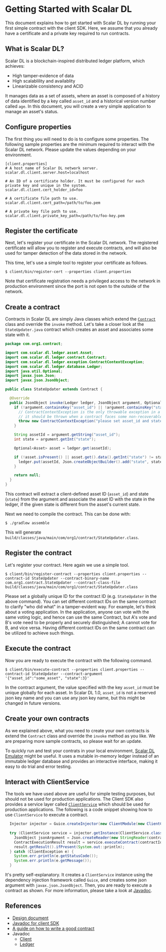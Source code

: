 # Getting Started with Scalar DL

This document explains how to get started with Scalar DL by running your first simple contract with the client SDK.
Here, we assume that you already have a certificate and a private key required to run contracts.

## What is Scalar DL?

Scalar DL is a blockchain-inspired distributed ledger platform, which achieves:

* High tamper-evidence of data
* High scalablility and availablity
* Linearizable consistency and ACID

It manages data as a set of assets, where an asset is composed of a history of data identified by a key called `asset_id` and a historical version number called `age`.
In this document, you will create a very simple application to manage an asset's status.

## Configure properties

The first thing you will need to do is to configure some properties.
The following sample properties are the minimum required to interact with the Scalar DL network.
Please update the values depending on your environment.
```
[client.properties]
# A host name of Scalar DL network server.
scalar.dl.client.server.host=localhost

# An ID of a certificate holder. It must be configured for each private key and unique in the system.
scalar.dl.client.cert_holder_id=foo

# A certificate file path to use.
scalar.dl.client.cert_path=/path/to/foo.pem

# A private key file path to use. 
scalar.dl.client.private_key_path=/path/to/foo-key.pem
```

## Register the certificate

Next, let's register your certificate in the Scalar DL network.
The registered certificate will allow you to register and execute contracts, and will also be used for tamper detection of the data stored in the network.

This time, let's use a simple tool to register your certificate as follows.

```
$ client/bin/register-cert --properties client.properties
```

Note that certificate registration needs a privileged access to the network in production environment since the port is not open to the outside of the network.

## Create a contract

Contracts in Scalar DL are simply Java classes which extend the [`Contract`](https://scalar-labs.github.io/scalardl/javadoc/ledger/com/scalar/dl/ledger/contract/Contract.html) class and override the `invoke` method. Let's take a closer look at the `StateUpdater.java` contract which creates an asset and associates some state with it.

```java
package com.org1.contract;

import com.scalar.dl.ledger.asset.Asset;
import com.scalar.dl.ledger.contract.Contract;
import com.scalar.dl.ledger.exception.ContractContextException;
import com.scalar.dl.ledger.database.Ledger;
import java.util.Optional;
import javax.json.Json;
import javax.json.JsonObject;

public class StateUpdater extends Contract {

  @Override
  public JsonObject invoke(Ledger ledger, JsonObject argument, Optional<JsonObject> properties) {
    if (!argument.containsKey("asset_id") || !argument.containsKey("state")) {
      // ContractContextException is the only throwable exception in a contract and
      // it should be thrown when a contract faces some non-recoverable error
      throw new ContractContextException("please set asset_id and state in the argument");
    }

    String assetId = argument.getString("asset_id");
    int state = argument.getInt("state");

    Optional<Asset> asset = ledger.get(assetId);

    if (!asset.isPresent() || asset.get().data().getInt("state") != state) {
      ledger.put(assetId, Json.createObjectBuilder().add("state", state).build());
    }

    return null;
  }
}
```

This contract will extract a client-defined asset ID (`asset_id`) and state (`state`) from the argument and associate the asset ID with the state in the ledger, if the given state is different from the asset's current state.

Next we need to compile the contract. This can be done with:
```
$ ./gradlew assemble
```

This will generate `build/classes/java/main/com/org1/contract/StateUpdater.class`.

## Register the contract

Let's register your contract. Here again we use a simple tool.

```
$ client/bin/register-contract --properties client.properties --contract-id StateUpdater --contract-binary-name com.org1.contract.StateUpdater --contract-class-file build/classes/java/main/com/org1/contract/StateUpdater.class
```

Please set a globally unique ID for the contract ID (e.g. `StateUpdater` in the above command).
You can set different contract IDs on the same contract to clarify "who did what" in a tamper-evident way.
For example, let's think about a voting application.
In the application, anyone can vote with the same voting logic, and hence can use the same Contract, but A's vote and B's vote need to be properly and securely distinguished; A cannot vote for B, and vice versa. Having different contract IDs on the same contract can be utilized to achieve such things.

## Execute the contract

Now you are ready to execute the contract with the following command.

```
$ client/bin/execute-contract --properties client.properties --contract-id StateUpdater --contract-argument '{"asset_id":"some_asset", "state":3}'
```

In the contract argument, the value specified with the key `asset_id` must be unique globally for each asset.
In Scalar DL 1.0, `asset_id` is not a reserved json key name and you can use any json key name, but this might be changed in future versions.

## Create your own contracts

As we explained above, what you need to create your own contracts is extend the `Contract` class and override the `invoke` method as you like.
We are preparing more sample contracts, so please wait for an update.

To quickly run and test your contrats in your local environment, [Scalar DL Emulator](https://github.com/scalar-labs/scalardl-tools/tree/master/emulator) might be useful. It uses a mutable in-memory ledger instead of an immutable ledger database and provides an interactive interface, making it easy to do trial and error testing.

## Interact with ClientService 

The tools we have used above are useful for simple testing purposes, but should not be used for production applications. The Client SDK also provides a service layer called [`ClientService`](https://scalar-labs.github.io/scalardl/javadoc/client/com/scalar/dl/client/service/ClientService.html) which should be used for production applications.
The following is a code snippet showing how to use `ClientService` to execute a contract.

```java
  Injector injector = Guice.createInjector(new ClientModule(new ClientConfig(new File(properties))));
 
  try (ClientService service = injector.getInstance(ClientService.class)) {
    JsonObject jsonArgument = Json.createReader(new StringReader(contractArgument)).readObject();
    ContractExecutionResult result = service.executeContract(contractId, jsonArgument);
    result.getResult().ifPresent(System.out::println);
  } catch (ClientException e) {
    System.err.println(e.getStatusCode());
    System.err.println(e.getMessage());
  }
```

It's pretty self-explanatory. It creates a `ClientService` instance using the dependency injection framework called `Guice`,
and creates some json argument with `javax.json.JsonObject`.
Then, you are ready to execute a contract as shown.
For more information, please take a look at [Javadoc](https://scalar-labs.github.io/scalardl/javadoc/client/).

## References

* [Design document](design.md)
* [Javadoc for client SDK](https://scalar-labs.github.io/scalardl/javadoc/client/)
* [A guide on how to write a good contract](how-to-write-contract.md)
* Javadoc
    * [Client](https://scalar-labs.github.io/scalardl/javadoc/client/)
    * [Ledger](https://scalar-labs.github.io/scalardl/javadoc/ledger/)
